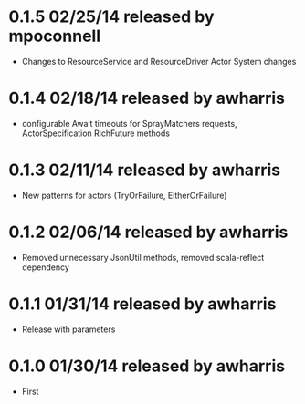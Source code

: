 
# 0.1.5 02/25/14 released by mpoconnell
* Changes to ResourceService and ResourceDriver
Actor System changes

# 0.1.4 02/18/14 released by awharris
* configurable Await timeouts for SprayMatchers requests, ActorSpecification RichFuture methods

# 0.1.3 02/11/14 released by awharris
* New patterns for actors (TryOrFailure, EitherOrFailure)

# 0.1.2 02/06/14 released by awharris
* Removed unnecessary JsonUtil methods, removed scala-reflect dependency

# 0.1.1 01/31/14 released by awharris
* Release with parameters

# 0.1.0 01/30/14 released by awharris
* First

